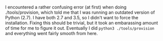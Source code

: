 I encountered a rather confusing error (at first) when doing ./tools/provision, which told me that I was running an outdated version of Python (2.7). I have both 2.7 and 3.5, so I didn't want to force the installation. Fixing this should be trivial, but it took an embarassing amount of time for me to figure it out. Eventually I did `python3 ./tools/provision` and everything went fairly smooth from here.
